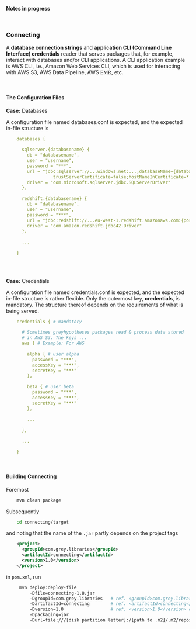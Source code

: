 **Notes in progress**

<br>

### Connecting

A **database connection strings** and **application CLI (Command Line Interface) credentials** reader that serves
packages that, for example, interact with databases and/or CLI applications.  A CLI application example 
is AWS CLI, i.e., Amazon Web Services CLI, which is used for interacting with AWS S3, 
AWS Data Pipeline, AWS <span style="font-family:'Brush Script MT'">EMR</span>, etc.

<br>

#### The Configuration Files

**Case:** Databases

A configuration file named databases.conf is expected, and the expected in-file structure is

```yaml
    databases {
    
      sqlserver.{databasename} {
        db = "databasename",
        user = "username",
        password = "***",
        url = "jdbc:sqlserver://...windows.net:...;databaseName={databasename};encrypt=true;
                  trustServerCertificate=false;hostNameInCertificate=*.database.windows.net;loginTimeout=30",
        driver = "com.microsoft.sqlserver.jdbc.SQLServerDriver"
      },
      
      redshift.{databasename} {
        db = "databasename",
        user = "username",
        password = "***",
        url = "jdbc:redshift://...eu-west-1.redshift.amazonaws.com:{portNumber}/{databasename}",
        driver = "com.amazon.redshift.jdbc42.Driver"
      },
      
      ...
      
    }
    
```

<br>

**Case:** Credentials

A configuration file named credentials.conf is expected, and the expected in-file structure is rather flexible.  Only
the outermost key, **credentials**, is mandatory.  The structure thereof depends on the requirements of what is being 
served.

```yaml
    credentials { # mandatory
    
      # Sometimes greyhypotheses packages read & process data stored 
      # in AWS S3. The keys ...      
      aws { # Example: For AWS
        
        alpha { # user alpha 
          password = "***",
          accessKey = "***",
          secretKey = "***"
        },
        
        beta { # user beta
          password = "***",
          accessKey = "***",
          secretKey = "***"
        },
        
        ...
        
      },
      
      ...
       
    }
```

<br>

#### Building Connecting

Foremost

```bash
    mvn clean package
```

Subsequently

```bash
    cd connecting/target
````

and noting that the name of the ``.jar`` partly depends on the project tags

```xml
    <project>
      <groupId>com.grey.libraries</groupId>
      <artifactId>connecting</artifactId>
      <version>1.0</version>
    </project>
```
 
in `pom.xml`, run

```bash
     mvn deploy:deploy-file 
         -Dfile=connecting-1.0.jar 
         -DgroupId=com.grey.libraries   # ref. <groupId>com.grey.libraries</groupId> of pom.xml
         -DartifactId=connecting        # ref. <artifactId>connecting</artifactId> of pom.xml
         -Dversion=1.0                  # ref. <version>1.0</version> of pom.xml
         -Dpackaging=jar 
         -Durl=file:///[disk partition letter]:/[path to .m2]/.m2/repository -DrepositoryId=repository
```
